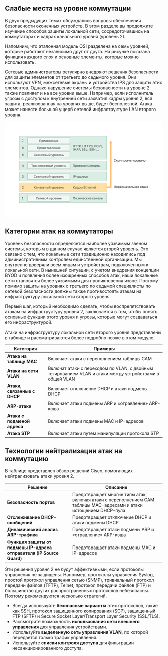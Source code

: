 <!-- 10.3.1 -->
## Слабые места на уровне коммутации

В двух предыдущих темах обсуждались вопросы обеспечения безопасности оконечных устройств. В этом разделе вы продолжите изучение способов защиты локальной сети, сосредоточившись на коммутаторах и кадрах канального уровня (уровень 2).

Напомним, что эталонная модель OSI разделена на семь уровней, которые работают независимо друг от друга. На рисунке показана функция каждого слоя и основные элементы, которые можно использовать.

Сетевые администраторы регулярно внедряют решения безопасности для защиты элементов от третьего до седьмого уровня. Они используют VPN, межсетевые экраны и устройства IPS для защиты этих элементов. Однако нарушение системы безопасности на уровне 2 также повлияет и на все уровни выше. Например, если исполнитель угрозы с доступом к внутренней сети захватил кадры уровня 2, вся защита, реализованная на уровнях выше, будет бесполезной. Атака может нанести большой ущерб сетевой инфраструктуре LAN второго уровня.

![](./assets/10.3.1.svg)


<!-- 10.3.2 -->
## Категории атак на коммутаторы

Уровень безопасности определяется наиболее уязвимым звеном системы, которым в данном случае является второй уровень. Это связано с тем, что локальные сети традиционно находились под административным контролем единственной организации. Мы внутренне доверяли всем лицам и устройствам, подключенным к локальной сети. В нынешней ситуации, с учетом внедрения концепции BYOD и появления более изощренных способов атак, наши локальные сети становятся более уязвимыми для проникновения извне. Поэтому помимо защиты на уровнях с третьего по седьмой специалисты по сетевой безопасности должны также противостоять атакам на инфраструктуру локальной сети второго уровня.

Первый шаг, который необходимо сделать, чтобы воспрепятствовать атакам на инфраструктуру уровня 2, заключается в том, чтобы понять основные функции этого уровня и угрозы, которые могут создаваться его инфраструктурой.

Атаки на инфраструктуру локальной сети второго уровня представлены в таблице и рассматриваются более подробно позже в этом модуле.

| **Категория** | **Примеры** |
| --- | --- |
| **Атака на таблицу МАС** | Включает атаки с переполнением таблицы CAM |
| **Атаки на сети VLAN** | Включат атаки с переходом по VLAN, с двойным тегированием VLAN и атаки между устройствами в общей VLAN |
| **Атаки, связанные с DHCP** | Включает отключение DHCP и атаки подмены DHCP |
| **ARP-атаки** | Включает атаки подмены ARP и «отравление» ARP-кэша |
| **Атаки с подменой адреса** | Включает атаки подмены МАС и IP-адресов |
| **Атака STP** | Включает атаки путем манипуляции протокола STP |

<!-- 10.3.3 -->
## Технологии нейтрализации атак на коммутацию

В таблице представлен обзор решений Cisco, помогающих нейтрализовать атаки уровня 2.

| **Решение** | **Описание** |
| --- | --- |
| **Безопасность портов** | Предотвращает многие типы атак, включая атаки с переполнением САМ таблицы MAC-адресами и атаки истощением DHCP-пула |
| **Отслеживание DHCP-сообщений** | Предотвращает отключение DHCP и атаки подмены DHCP |
| **⁪Динамический анализ ARP-трафика** | Предотвращает атаки подмены ARP и «отравление» ARP-кэша |
| **Функция защиты от подмены IP-адреса отправителя (IP Source Guard)** | Предотвращает атаки подмены MAC и IP-адресов |

Эти решения уровня 2 не будут эффективными, если протоколы управления не защищены. Например, протоколы управления Syslog, простой протокол управления сетью (SNMP), тривиальный протокол передачи файлов (TFTP), Telnet, протокол передачи файлов (FTP) и большинство других распространенных протоколов небезопасны. Поэтому рекомендуются несколько стратегий.

* Всегда используйте **безопасные варианты** этих протоколов, такие как SSH, протокол защищенного копирования (SCP), защищенный FTP (SFTP) и Secure Socket Layer/Transport Layer Security (SSL/TLS).
* Рассмотрите возможность **использования сети внешнего управления** для управления устройствами.
* Используйте **выделенную сеть управления VLAN**, по которой передается только трафик управления.
* Используйте **списки контроля доступа** для фильтрации несанкционированного доступа.

<!-- 10.3.4 -->
<!-- quiz -->

